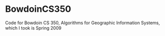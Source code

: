 BowdoinCS350
============

Code for Bowdoin CS 350, Algorithms for Geographic Information Systems, which I took is Spring 2009
